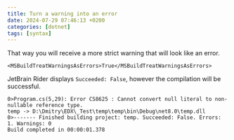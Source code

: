 ```yaml
---
title: Turn a warning into an error
date: 2024-07-29 07:46:13 +0200
categories: [dotnet]
tags: [syntax]
---
```

That way you will receive a more strict warning that will look like an error. 

`<MSBuildTreatWarningsAsErrors>True</MSBuildTreatWarningsAsErrors>`

JetBrain Rider displays `Succeeded: False`, however the compilation will be successful.

```console
0>Program.cs(5,29): Error CS8625 : Cannot convert null literal to non-nullable reference type.
temp -> D:\Dmitry\EDX\_Test\temp\temp\bin\Debug\net8.0\temp.dll
0>------- Finished building project: temp. Succeeded: False. Errors: 1. Warnings: 0
Build completed in 00:00:01.378
```

